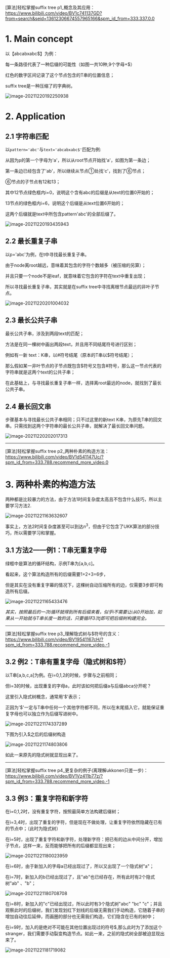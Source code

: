 [算法]轻松掌握suffix tree p1_概念及其应用：https://www.bilibili.com/video/BV1c741137GD?from=search&seid=13612306674557965166&spm_id_from=333.337.0.0

# 1. Main concept

以【abcabxabc$】为例：

每一条路径代表了一种后缀的可能性（如图一共10种,9个字母+$）

红色的数字区间记录了这个节点包含的T串的位置信息；

suffix tree是一种压缩了的字典树。

![image-20211220192250938](https://gitee.com/joy_thestraydog/typora/raw/master/img/image-20211220192250938.png)

# 2. Application

## 2.1 字符串匹配

以`pattern='abc'`与`text='abcabxabc$'`匹配为例:

从因为p的第一个字母为'a'，所以从root节点开始找'a'，如图为第一条边；

第一条边已经包含了'ab'，所以继续从节点①处找'c'，找到了⑥节点；

⑥节点的子节点有12和13；

其中12节点绿色框内i=0，说明这个含有abc的后缀是从text的位置0开始的；

13节点的绿色框内i=6，说明这个后缀是从text位置6开始的；

这两个后缀就是text中所包含pattern'abc'的全部后缀了。



![image-20211220193435943](https://gitee.com/joy_thestraydog/typora/raw/master/img/image-20211220193435943.png)

## 2.2 最长重复子串

以p='abc'为例，在t中寻找最长重复子串。

由于node离root越远，意味着其包含的字符个数越多（被压缩的另算）；

并且只要一个node不是leaf，就意味着它包含的字符在text中重复出现；

所以寻找最长重复子串，其实就是在suffix tree中寻找离根节点最远的非叶子节点。

![image-20211220201004032](https://gitee.com/joy_thestraydog/typora/raw/master/img/image-20211220201004032.png)

## 2.3 最长公共子串

最长公共子串，涉及到两段text的匹配；

方法是在同一棵树中画出两段text，并且用不同结尾符号进行区别；

例如有一新 text：K串，以#符号结尾（原本的T串以$符号结尾）；

那么假如某一非叶节点的子节点既包含$符号又包含#符号，那么这一节点代表的字符串就是这两个text的公共子串；

在此基础上，与寻找最长重复子串一样，选择离root最远的node，就找到了最长公共子串。

## 2.4 最长回文串

步骤基本与寻找最长公共子串相同；只不过这里的新text K串，为原先T串的回文串。只需找到这两个字符串的最长公共子串，就解决了最长回文串问题。

![image-20211220202017313](https://gitee.com/joy_thestraydog/typora/raw/master/img/image-20211220202017313.png)

-----



[算法]轻松掌握suffix tree p2_两种朴素的构造方法：https://www.bilibili.com/video/BV1d541147Uc/?spm_id_from=333.788.recommend_more_video.0

# 3. 两种朴素的构造方法

两种都是比较暴力的方法，由于方法1时间复杂度太高且不包含什么技巧，所以主要学习方法2.

![image-20211221163632607](https://gitee.com/joy_thestraydog/typora/raw/master/img/image-20211221163632607.png)

事实上，方法2时间复杂度甚至可以到达$n^3$，但由于它包含了UKK算法的部分技巧，所以需要学习和掌握。

## 3.1 方法2——例1：T串无重复字母

绿框中是算法的循环结构，示例T串为[a,b,c]。

看起来，这个算法构造所有的后缀需要1+2+3=6步，

但是其实在没有重复字幕的情况下，这棵树自动压缩所有的边，仅需要3步即可构造所有后缀。

![image-20211221165433476](https://gitee.com/joy_thestraydog/typora/raw/master/img/image-20211221165433476.png)

*其实，按照最后的一次i循环就得到所有后缀来看，似乎i不需要让i从0开始加，如果从一开始就与T串长度一致的话，只要循环3次j即可把后缀树构建完全。*

---

[算法]轻松掌握suffix tree p3_理解隐式树与$符号的含义：https://www.bilibili.com/video/BV19541167cH/?spm_id_from=333.788.recommend_more_video.-1

## 3.2 例2：T串有重复字母（隐式树和$符）

以T串[a,b,c,a]为例。在i=0,1,2的时候，步骤与之前相同；

但i=3的时候，出现重复的字母a，此时该如何把后缀a与后缀abca分开呢？

这里引入隐式树概念，通常用'$'表示；

正因为'$'一定与T串中任何一个其他字符都不同，所以在末尾插入它，就能保证重复字母也可以独立作为后缀写进树中。

![image-20211221174337289](https://gitee.com/joy_thestraydog/typora/raw/master/img/image-20211221174337289.png)

下图为引入$之后的后缀树构造

![image-20211221174803806](https://gitee.com/joy_thestraydog/typora/raw/master/img/image-20211221174803806.png)

如此一来原先的隐式树就显现出来了。

---



[算法]轻松掌握suffix tree p4_更复杂的例子(离理解ukkonen只差一步)：https://www.bilibili.com/video/BV1Vz411b77z/?spm_id_from=333.788.recommend_more_video.-1

## 3.3 例3：重复字符和新字符

在i=0,1,2时，没有重复字符，按照最简单方法构建后缀树；

在i=3,4时，出现了重复的字符，但是现在不做处理，让重复字符依然隐藏在已有的节点中；（此时为隐式树）

在i=5时，出现了重复字符和新字符，处理新字符：把已有的边从中间分开，增加子节点，这样一来，反而能够把所有的后缀都显现出来；

![image-20211221180023959](https://gitee.com/joy_thestraydog/typora/raw/master/img/image-20211221180023959.png)

在i=6时，由于新加入的字母a已经出现过了，所以又出现了一个隐式树"a"；

在i=7时，新加入的b已经出现过了，且"ab"也已经存在，所有此时有2个隐式树"ab" 、"b"；

![image-20211221180708708](https://gitee.com/joy_thestraydog/typora/raw/master/img/image-20211221180708708.png)

在i=8时，新加入的"c"已经出现过，所以此时有3个隐式树"abc" "bc" "c"；并且观察此时的后缀树，我们发现划红下划线的后缀无需我们手动构造，它随着子串的增加自动往后延伸，而画圈的部分也无需我们构造，它们隐含在已有的树中；

在i=9时，加入的是绝对不可能在其他位置出现过的符号$,那么此时为了添加这个stranger，我们需要手动裂变构造节点。如此一来，之前的隐式树全部被迫显现出来了。

![image-20211221181719082](https://gitee.com/joy_thestraydog/typora/raw/master/img/image-20211221181719082.png)

